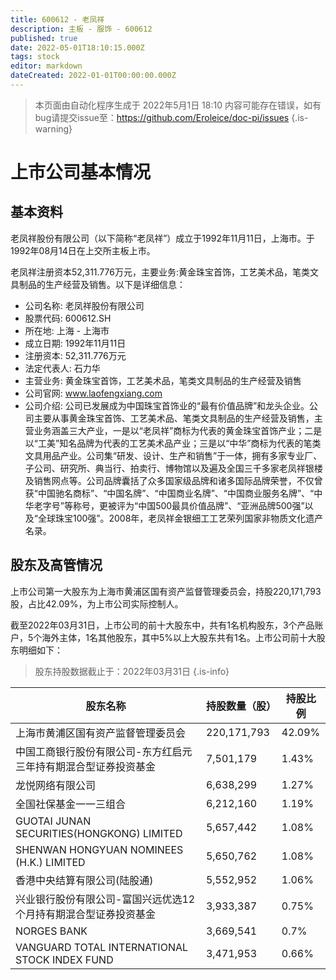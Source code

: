 ```yaml
---
title: 600612 - 老凤祥
description: 主板 - 服饰 - 600612
published: true
date: 2022-05-01T18:10:15.000Z
tags: stock
editor: markdown
dateCreated: 2022-01-01T00:00:00.000Z
---
```


> 本页面由自动化程序生成于 2022年5月1日 18:10
> 内容可能存在错误，如有bug请提交issue至：https://github.com/Eroleice/doc-pi/issues
{.is-warning}

# 上市公司基本情况

## 基本资料

老凤祥股份有限公司（以下简称“老凤祥”）成立于1992年11月11日，上海市。于1992年08月14日在上交所主板上市。

老凤祥注册资本52,311.776万元，主要业务:黄金珠宝首饰，工艺美术品，笔类文具制品的生产经营及销售。以下是详细信息：

- 公司名称: 老凤祥股份有限公司
- 股票代码: 600612.SH
- 所在地: 上海 - 上海市
- 成立日期: 1992年11月11日
- 注册资本: 52,311.776万元
- 法定代表人: 石力华
- 主营业务: 黄金珠宝首饰，工艺美术品，笔类文具制品的生产经营及销售
- 公司官网: www.laofengxiang.com
- 公司介绍: 公司已发展成为中国珠宝首饰业的“最有价值品牌”和龙头企业。公司主要从事黄金珠宝首饰、工艺美术品、笔类文具制品的生产经营及销售，主营业务涵盖三大产业，一是以“老凤祥”商标为代表的黄金珠宝首饰产业；二是以“工美”知名品牌为代表的工艺美术品产业；三是以“中华”商标为代表的笔类文具用品产业。公司集“研发、设计、生产和销售”于一体，拥有多家专业厂、子公司、研究所、典当行、拍卖行、博物馆以及遍及全国三千多家老凤祥银楼及销售网点等。公司品牌囊括了众多国家级品牌和诸多国际品牌荣誉，不仅曾获“中国驰名商标”、“中国名牌”、“中国商业名牌”、“中国商业服务名牌”、“中华老字号”等称号，更被评为“中国500最具价值品牌”、“亚洲品牌500强”以及“全球珠宝100强”。2008年，老凤祥金银细工工艺荣列国家非物质文化遗产名录。


## 股东及高管情况

上市公司第一大股东为上海市黄浦区国有资产监督管理委员会，持股220,171,793股，占比42.09%，为上市公司实际控制人。

截至2022年03月31日，上市公司的前十大股东中，共有1名机构股东，3个产品账户，5个海外主体，1名其他股东，其中5%以上大股东共有1名。上市公司前十大股东明细如下：

> 股东持股数据截止于：2022年03月31日
{.is-info}

| 股东名称 | 持股数量（股） | 持股比例 |
| --- | --- | --- |
| 上海市黄浦区国有资产监督管理委员会 | 220,171,793 | 42.09% |
| 中国工商银行股份有限公司-东方红启元三年持有期混合型证券投资基金 | 7,501,179 | 1.43% |
| 龙悦网络有限公司 | 6,638,299 | 1.27% |
| 全国社保基金一一三组合 | 6,212,160 | 1.19% |
| GUOTAI JUNAN SECURITIES(HONGKONG) LIMITED | 5,657,442 | 1.08% |
| SHENWAN HONGYUAN NOMINEES (H.K.) LIMITED | 5,650,762 | 1.08% |
| 香港中央结算有限公司(陆股通) | 5,552,952 | 1.06% |
| 兴业银行股份有限公司-富国兴远优选12个月持有期混合型证券投资基金 | 3,933,387 | 0.75% |
| NORGES BANK | 3,669,541 | 0.7% |
| VANGUARD TOTAL INTERNATIONAL STOCK INDEX FUND | 3,471,953 | 0.66% |




